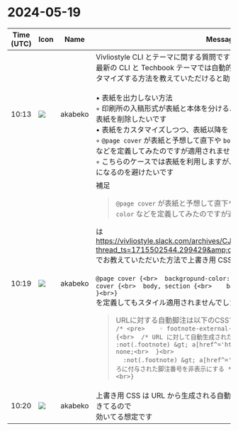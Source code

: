 # 2024-05-19

|Time (UTC)|Icon|Name|Message|
|---|---|---|---|
|10:13|![](https://avatars.slack-edge.com/2019-05-15/624511073651_25909952cd7a069ceed2_72.png)|akabeko|Vivliostyle CLI とテーマに関する質問です<br>最新の CLI と Techbook テーマでは自動的に表紙を生成しますが、これをカスタマイズする方法を教えていただけると助かります<br><br>• 表紙を出力しない方法<br>    ◦ 印刷所の入稿形式が表紙と本体を分けるようになっているため、自動生成の表紙を削除したいです<br>• 表紙をカスタマイズしつつ、表紙以降を 1 ページ目にする方法<br>    ◦ `@page cover` が表紙と予想して直下や `body` 、`section` に `background-color` などを定義してみたのですが適用されませんでした<br>    ◦ こちらのケースでは表紙を利用しますが、自動生成された表紙が 1 ページ目になるのを避けたいです|
|10:19|![](https://avatars.slack-edge.com/2019-05-15/624511073651_25909952cd7a069ceed2_72.png)|akabeko|補足<br><blockquote>`@page cover` が表紙と予想して直下や `body` 、`section` に `background-color` などを定義してみたのですが適用されませんでした</blockquote>は <https://vivliostyle.slack.com/archives/CJRP7PK6K/p1715704011525489?thread_ts=1715502544.299429&amp;cid=CJRP7PK6K><br>でお教えていただいた方法で上書き用 CSS を定義して<br><br>```@page cover {<br>  backgropund-color: #FF0000;<br>}<pre>や</pre>@page cover {<br>  body, section {<br>    backgropund-color: #FF0000;<br>  }<br>}```<br>を定義してもスタイル適用されませんでした<br><blockquote>URLに対する自動脚注は以下のCSSで上書きしています<br>```/* <pre>    ◦ footnote-external-link</pre> */<br>@media print {<br>  /* URL に対して自動生成された脚注表記を非表示にする */<br>  :not(.footnote) &gt; a[href^='http']::before {<br>    display: none;<br>  }<br>```<br>```  :not(.footnote) &gt; a[href^='http']::after {<br>  /* URL の後ろに付与された脚注番号を非表示にする */<br>    display: none;<br>  }<br>}```</blockquote>|
|10:20|![](https://avatars.slack-edge.com/2019-05-15/624511073651_25909952cd7a069ceed2_72.png)|akabeko|上書き用 CSS は URL から生成される自動脚注を `display:none` で非表示にできてるので<br>効いてる想定です|
